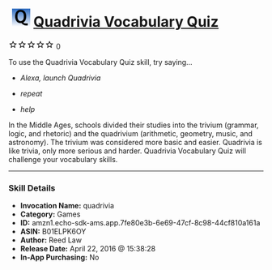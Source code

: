 # &nbsp;<img src="skill_icon" alt="Quadrivia Vocabulary Quiz icon" width="36"> [Quadrivia Vocabulary Quiz](http://alexa.amazon.com/#skills/amzn1.echo-sdk-ams.app.7fe80e3b-6e69-47cf-8c98-44cf810a161a)
![0 stars](../../images/ic_star_border_black_18dp_1x.png)![0 stars](../../images/ic_star_border_black_18dp_1x.png)![0 stars](../../images/ic_star_border_black_18dp_1x.png)![0 stars](../../images/ic_star_border_black_18dp_1x.png)![0 stars](../../images/ic_star_border_black_18dp_1x.png) 0

To use the Quadrivia Vocabulary Quiz skill, try saying...

* *Alexa, launch Quadrivia*

* *repeat*

* *help*

In the Middle Ages, schools divided their studies into the trivium (grammar, logic, and rhetoric) and the quadrivium (arithmetic, geometry, music, and astronomy). The trivium was considered more basic and easier. Quadrivia is like trivia, only more serious and harder. Quadrivia Vocabulary Quiz will challenge your vocabulary skills.

***

### Skill Details

* **Invocation Name:** quadrivia
* **Category:** Games
* **ID:** amzn1.echo-sdk-ams.app.7fe80e3b-6e69-47cf-8c98-44cf810a161a
* **ASIN:** B01ELPK6OY
* **Author:** Reed Law
* **Release Date:** April 22, 2016 @ 15:38:28
* **In-App Purchasing:** No
